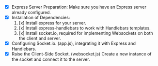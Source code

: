 - [x] Express Server Preparation: Make sure you have an Express server already configured.
- [x] Installation of Dependencies:
  1. [x] Install express for your server.
  2. [x] Install express-handlebars to work with Handlebars templates.
  3. [x] Install socket.io, required for implementing Websockets on both the client and server.
- [x] Configuring Socket.io. (app.js), integrating it with Express and Handlebars.
- [x] Raise the Client-Side Socket. (websocket.js) Create a new instance of the socket and connect it to the server.
